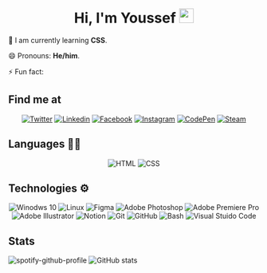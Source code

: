 <div >
<h1 align="center">Hi, I'm Youssef <img src="https://github.com/TheDudeThatCode/TheDudeThatCode/blob/master/Assets/Hi.gif" width="29px"> </h1>

🌱 I am currently learning **CSS**.

😄 Pronouns: **He/him**.

⚡ Fun fact:
</div>

## Find me at

<div align="center">

<a href="https://twitter.com/Toxic_Hunt3r" target="_blank"><img src="https://img.shields.io/badge/Twitter-1DA1F2?style=flat-square&logo=twitter&logoColor=white" alt="Twitter" /></a>
<a href="https://www.linkedin.com/in/toxichunt3r/" target="_blank"><img src="https://img.shields.io/badge/LinkedIn-0077B5?style=flat-square&logo=linkedin&logoColor=white" alt="Linkedin"/></a>
<a href="https://www.facebook.com/ToxicHunt3r" target="_blank"><img src="https://img.shields.io/badge/Facebook-%231877F2.svg?style=flat-square&logo=Facebook&logoColor=white" alt="Facebook"/></a>
<a href="https://www.instagram.com/toxic_hunt3r" target="_blank"><img src="https://img.shields.io/badge/Instagram-E4405F?style=flat-square&logo=instagram&logoColor=white" alt="Instagram"/></a>
<a href="https://codepen.io/Toxic_Hunt3r" target="_blank"><img src="https://img.shields.io/badge/Codepen-000000?style=flat-square&logo=codepen&logoColor=white" alt="CodePen"/></a>
<a href="https://steamcommunity.com/id/Toxic_Hunt3r" target="_blank"><img src="https://img.shields.io/badge/steam-%23000000.svg?style=flat-square&logo=steam&logoColor=white" alt="Steam"/></a>
</div>

## Languages ✍🏼
<div align="center">

<img src="https://img.shields.io/badge/HTML5-E34F26?style=flat-square&logologo=html5&logoColor=white" alt="HTML"/>
<img src="https://img.shields.io/badge/CSS3-1572B6?style=flat-square&logologo=css3&logoColor=white" alt="CSS"/>

</div>


## Technologies ⚙️
<div align="center">

<img src="https://img.shields.io/badge/Windows-0078D6?style=flat-square&logologo=windows&logoColor=white" alt="Winodws 10"/>
<img src="https://img.shields.io/badge/Linux-FCC624?style=flat-square&logologo=linux&logoColor=black" alt="Linux"/>
<img src="https://img.shields.io/badge/figma-%23F24E1E.svg?style=flat-square&logologo=figma&logoColor=white" alt="Figma"/>
<img src="https://img.shields.io/badge/Photoshop-%2331A8FF.svg?style=flat-square&logologo=adobephotoshop&logoColor=white" alt="Adobe Photoshop"/>
<img src="https://img.shields.io/badge/Premiere%20Pro-9999FF.svg?style=flat-square&logologo=Adobe%20Premiere%20Pro&logoColor=white" alt="Adobe Premiere Pro"/>
<img src="https://img.shields.io/badge/Illustrator-%23FF9A00.svg?style=flat-square&logologo=adobeillustrator&logoColor=white" alt="Adobe Illustrator"/>
<img src="https://img.shields.io/badge/Notion-%23000000.svg?style=flat-square&logologo=notion&logoColor=white" alt="Notion"/>
<img src="https://img.shields.io/badge/git-%23F05033.svg?style=flat-square&logologo=git&logoColor=white" alt="Git"/>
<img src="https://img.shields.io/badge/github-%23121011.svg?style=flat-square&logologo=github&logoColor=white" alt="GitHub"/>
<img src="https://img.shields.io/badge/GNU%20Bash-4EAA25?style=flat-square&logologo=GNU%20Bash&logoColor=white" alt="Bash"/>
<img src="https://img.shields.io/badge/VS%20Code-0078d7.svg?style=flat-square&logologo=visual-studio-code&logoColor=white" alt="Visual Stuido Code"/>
</div>

## Stats
<div align="left">

![spotify-github-profile](https://spotify-github-profile.vercel.app/api/view?uid=dio9jpal20ac1wao5vjk03985&cover_image=true&theme=default&bar_color_cover=true) ![GitHub stats](https://github-readme-stats.vercel.app/api?username=ToxicHunt3r&show_icons=true)
</div>